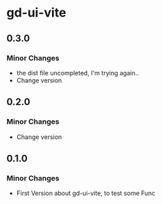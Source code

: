 # gd-ui-vite

## 0.3.0

### Minor Changes

- the dist file uncompleted, I'm trying again..
- Change version

## 0.2.0

### Minor Changes

- Change version

## 0.1.0

### Minor Changes

- First Version about gd-ui-vite, to test some Func
